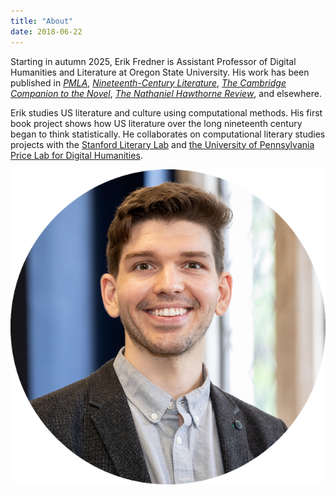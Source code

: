 ```yaml
---
title: "About"
date: 2018-06-22
---
```


Starting in autumn 2025, Erik Fredner is Assistant Professor of Digital Humanities and Literature at Oregon State University. His work has been published in _[PMLA](https://doi.org/10.1632/S0030812923001189)_, _[Nineteenth-Century Literature](https://doi.org/10.1525/ncl.2021.76.3.354)_, _[The Cambridge Companion to the Novel](https://doi.org/10.1017/9781316659694.013)_, _[The Nathaniel Hawthorne Review](https://doi.org/10.5325/nathhawtrevi.48.1.0082)_, and elsewhere.

Erik studies US literature and culture using computational methods. His first book project shows how US literature over the long nineteenth century began to think statistically. He collaborates on computational literary studies projects with the [Stanford Literary Lab](https://litlab.stanford.edu) and [the University of Pennsylvania Price Lab for Digital Humanities](https://pricelab.sas.upenn.edu).

[![Erik's headshot](images/headshot_m.png)](https://fredner.org/wp-content/uploads/2025/01/headshot_m.png)

